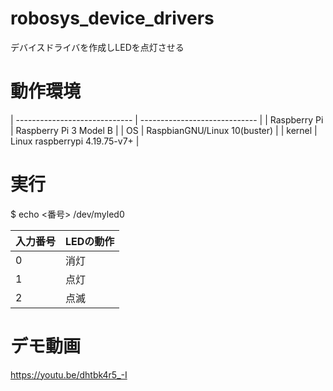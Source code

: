 # robosys_device_drivers
デバイスドライバを作成しLEDを点灯させる

# 動作環境
| ----------------------------- | ----------------------------- |
| Raspberry Pi                  | Raspberry Pi 3 Model B        |
| OS                            | RaspbianGNU/Linux 10(buster)  |
| kernel                        | Linux raspberrypi 4.19.75-v7+ |

# 実行
$ echo <番号> /dev/myled0

| 入力番号 | LEDの動作 |
| ------- | --------- |
| 0       | 消灯      |
| 1       | 点灯      |
| 2       | 点滅      |

# デモ動画
https://youtu.be/dhtbk4r5_-I

